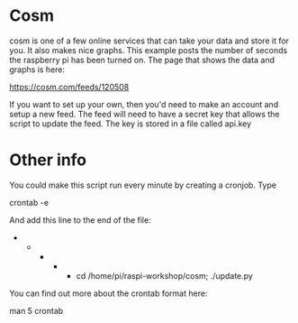 # Cosm

cosm is one of a few online services that can take your data and store it for you. It also makes nice graphs. 
This example posts the number of seconds the raspberry pi has been turned on. The page that shows the data and graphs is here:

https://cosm.com/feeds/120508

If you want to set up your own, then you'd need to make an account and setup a new feed. The feed will need to have a secret key that allows the script to update the feed. The key is stored in a file called api.key

# Other info

You could make this script run every minute by creating a cronjob. Type

crontab -e

And add this line to the end of the file:

* * * * * cd /home/pi/raspi-workshop/cosm; ./update.py

You can find out more about the crontab format here:

man 5 crontab
